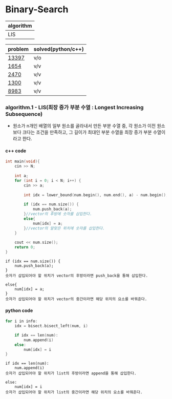 # Binary-Search

|algorithm|
|---|
|LIS|

|problem|solved(python/c++)|
|---|---|
|[13397](https://www.acmicpc.net/problem/13397)|v/o|
|[1654](https://www.acmicpc.net/problem/1654)|v/v|
|[2470](https://www.acmicpc.net/problem/2470)|v/v|
|[1300](https://www.acmicpc.net/problem/1300)|v/v|
|[8983](https://www.acmicpc.net/problem/8983)|v/v|


### algorithm.1 - LIS(최장 증가 부분 수열 : Longest Increasing Subsequence)

- 원소가 n개인 배열의 일부 원소를 골라내서 만든 부분 수열 중, 각 원소가 이전 원소보다 크다는 조건을 만족하고, 그 길이가 최대인 부분 수열을 최장 증가 부분 수열이라고 한다.

#### c++ code

```c
int main(void){
    cin >> N;
    
    int a;
    for (int i = 0; i < N; i++) {
        cin >> a;
        
        int idx = lower_bound(num.begin(), num.end(), a) - num.begin();
        
        if (idx == num.size()) {
            num.push_back(a);
        }//vector의 후방에 숫자를 삽입한다.
        else{
            num[idx] = a;
        }//vector의 알맞은 위치에 숫자를 삽입한다.
    }
    
    cout << num.size();
    return 0;
}
```

~~~
if (idx == num.size()) {
    num.push_back(a);
}
숫자가 삽입되어야 할 위치가 vector의 후방이라면 push_back을 통해 삽입한다.

else{
    num[idx] = a;
}
숫자가 삽입되어야 할 위치가 vector의 중간이라면 해당 위치의 요소를 바꿔준다.

~~~

#### python code

```c
for i in info:
    idx = bisect.bisect_left(num, i)

    if idx == len(num):
        num.append(i)
    else:
        num[idx] = i
}
```
~~~
if idx == len(num):
    num.append(i)
숫자가 삽입되어야 할 위치가 list의 후방이라면 append을 통해 삽입한다.

else:
    num[idx] = i
숫자가 삽입되어야 할 위치가 list의 중간이라면 해당 위치의 요소를 바꿔준다.

~~~
